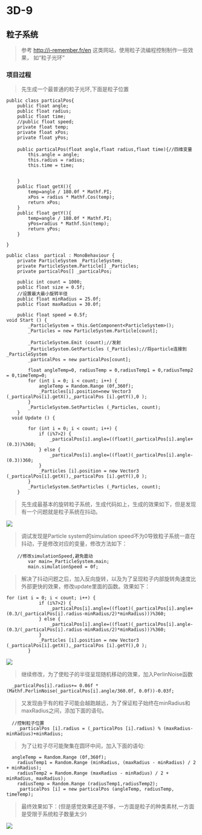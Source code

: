 # 3D-9
## 粒子系统
> 参考 http://i-remember.fr/en 这类网站，使用粒子流编程控制制作一些效果， 如“粒子光环”

### 项目过程
> 先生成一个最普通的粒子光环,下面是粒子位置
```
public class particalPos{
	public float angle;
	public float radius;
	public float time;
	//public float speed;
	private float temp;
	private float xPos;
	private float yPos;

	public particalPos(float angle,float radius,float time){//四维变量
		this.angle = angle;
		this.radius = radius;
		this.time = time;


	}
	public float getX(){
		temp=angle / 180.0f * Mathf.PI;
		xPos = radius * Mathf.Cos(temp);
		return xPos;
	}
	public float getY(){
		temp=angle / 180.0f * Mathf.PI;
		yPos=radius * Mathf.Sin(temp);
		return yPos;
	}

}
```

```
public class  partical : MonoBehaviour {
	private ParticleSystem _ParticleSystem;
	private ParticleSystem.Particle[] _Particles;
	private particalPos[] _particalPos;

	public int count = 1000;
	public float size = 0.5f;
	//设置最大最小旋转半径
	public float minRadius = 25.0f;
	public float maxRadius = 30.0f;

	public float speed = 0.5f;
void Start () {
		_ParticleSystem = this.GetComponent<ParticleSystem>();
		_Particles = new ParticleSystem.Particle[count];

		_ParticleSystem.Emit (count);//发射
		_ParticleSystem.GetParticles (_Particles);//将particle连接到_ParticleSystem
		_particalPos = new particalPos[count];

		float angleTemp=0, radiusTemp = 0,radiusTemp1 = 0,radiusTemp2 = 0,timeTemp=0;
		for (int i = 0; i < count; i++) {
			angleTemp = Random.Range (0f,360f);
			_Particles[i].position=new Vector3 (_particalPos[i].getX(),_particalPos [i].getY(),0 );
		}
		_ParticleSystem.SetParticles (_Particles, count);
	}
  void Update () {

		for (int i = 0; i < count; i++) {
			if (i%7>2) {
				_particalPos[i].angle=((float)(_particalPos[i].angle+(0.3))%360;
			} else {
				_particalPos[i].angle=((float)(_particalPos[i].angle-(0.3))360;
			}
			_Particles [i].position = new Vector3 (_particalPos[i].getX(),_particalPos [i].getY(),0 );
		}
		_ParticleSystem.SetParticles (_Particles, count);
	}
```
> 先生成最基本的旋转粒子系统，生成代码如上，生成的效果如下，但是发现有一个问题就是粒子系统在抖动。

   <img src="http://imglf6.nosdn.127.net/img/Z281REhERnhNZlhBVVE4ejRLSGRHZ2pRQ3VGYTgwUEVzcUVkemV4cW0yTk5DMVRXOW9MM2RRPT0.gif"  />  

> 调试发现是Particle system的simulation speed不为0导致粒子系统一直在抖动，于是修改对应的变量，修改方法如下：

```
    //修改simulationSpeed,避免震动
		var main=_ParticleSystem.main;
		main.simulationSpeed = 0f;
```

> 解决了抖动问题之后，加入反向旋转，以及为了呈现粒子内部旋转角速度比外部更快的效果，修改update里面的函数。效果如下：
```
for (int i = 0; i < count; i++) {
			if (i%7>2) {
				_particalPos[i].angle=((float)(_particalPos[i].angle+(0.3/(_particalPos[i].radius-minRadius/2)*minRadius)))%360;
			} else {
				_particalPos[i].angle=((float)(_particalPos[i].angle-(0.3/(_particalPos[i].radius-minRadius/2)*minRadius)))%360;
			}
			_Particles [i].position = new Vector3 (_particalPos[i].getX(),_particalPos [i].getY(),0 );
		}
```
   <img src="http://imglf5.nosdn.127.net/img/Z281REhERnhNZlhBVVE4ejRLSGRHbERhYjZQTnZnb3hDRDdoVDg3cVhCemN2TU9KeHp1cWd3PT0.gif"  />  
   
   
> 继续修改，为了使粒子的半径呈现随机移动的效果，加入PerlinNoise函数
```
  _particalPos[i].radius+= 0.06f * (Mathf.PerlinNoise(_particalPos[i].angle/360.0f, 0.0f))-0.03f;
```

> 又发现由于有的粒子可能会越跑越远，为了保证粒子始终在minRadius和maxRadius之间，添加下面的语句。
```
  //控制粒子位置
	_particalPos [i].radius = (_particalPos [i].radius) % (maxRadius-minRadius)+minRadius;
```
> 为了让粒子尽可能聚集在圆环中间，加入下面的语句:
```
  angleTemp = Random.Range (0f,360f);
	radiusTemp1 = Random.Range (minRadius, (maxRadius - minRadius) / 2 + minRadius);
	radiusTemp2 = Random.Range (maxRadius - minRadius) / 2 + minRadius, maxRadius);
	radiusTemp = Random.Range (radiusTemp1,radiusTemp2);
	_particalPos [i] = new particalPos (angleTemp, radiusTemp, timeTemp);
```
> 最终效果如下：(但是感觉效果还是不够，一方面是粒子的种类素材,一方面是受限于系统粒子数量太少)

   <img src="http://imglf6.nosdn.127.net/img/Z281REhERnhNZlhBVVE4ejRLSGRHaEErUWxSajBwYjJ6YWpUcU1vdXdEcGRMY0toamFkOHJ3PT0.gif"  />  

